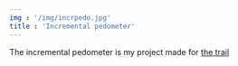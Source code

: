 ```yaml
---
img : '/img/incrpedo.jpg'
title : 'Incremental pedometer'
---
```


The incremental pedometer is my project made for [the trail](https://thetrail.hackclub.com/)
